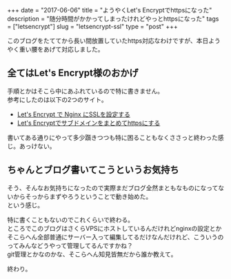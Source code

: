 +++
date        = "2017-06-06"
title       = "ようやくLet's Encryptでhttpsになった"
description = "随分時間がかかってしまったけれどやっとhttpsになった"
tags        = ["letsencrypt"]
slug        = "letsencrypt-ssl"
type        = "post"
+++

このブログをたててから長い間放置していたhttps対応なわけですが、本日ようやく重い腰をあげて対応しました。

## 全てはLet's Encrypt様のおかげ

手順とかはそこら中にあふれているので特に書きません。  
参考にしたのは以下の2つのサイト。

* [Let's Encrypt で Nginx にSSLを設定する](http://qiita.com/HeRo/items/f9eb8d8a08d4d5b63ee9)
* [Let's Encryptでサブドメインをまとめてhttpsにする](http://lealog.hateblo.jp/entry/2016/12/01/151627)

書いてある通りにやって多少躓きつつも特に困ることもなくささっと終わった感じ。あっけない。

## ちゃんとブログ書いてこうというお気持ち

そう、そんなお気持ちになったので実際まだブログ全然まともなものになってないからそっからまずやろうということで動き始めた。  
という感じ。

特に書くこともないのでこれくらいで終わる。  
ところでこのブログはさくらVPSにホストしているんだけれどnginxの設定とかそこらへん全部普通にサーバー入って編集してるだけなんだけれど、こういうのってみんなどうやって管理してるんですかね？  
git管理とかなのかな、そこらへん知見皆無だから誰か教えて。

終わり。

